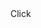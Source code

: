   <md-content>
    <md-field class="md-alignment-top-left">
     <md-input id="inp"></md-input>
    </md-field>
    <md-button id="bt">Click</md-button>
  </md-content>
